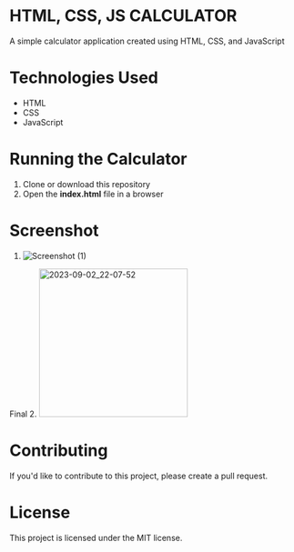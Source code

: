 # HTML, CSS, JS CALCULATOR

A simple calculator application created using HTML, CSS, and JavaScript

# Technologies Used

- HTML
- CSS
- JavaScript

# Running the Calculator

1. Clone or download this repository
2. Open the **index.html** file in a browser

# Screenshot
1. ![Screenshot (1)](https://user-images.githubusercontent.com/65837506/215413082-d50b6a76-e75b-44f5-b490-29ba7e6f43cf.png)

Final
2. <img width="261" alt="2023-09-02_22-07-52" src="https://github.com/Achmad-M/calculator/assets/65837506/4f48ddd3-7e17-4c5e-8f69-956958d49de6">

# Contributing

If you'd like to contribute to this project, please create a pull request.

# License

This project is licensed under the MIT license.
